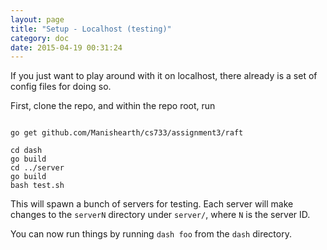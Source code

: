 ```yaml
---
layout: page
title: "Setup - Localhost (testing)"
category: doc
date: 2015-04-19 00:31:24
---
```



If you just want to play around with it on localhost, there already is a set of config files for doing so.

First, clone the repo, and within the repo root, run


```

go get github.com/Manishearth/cs733/assignment3/raft

cd dash
go build
cd ../server
go build
bash test.sh
```

This will spawn a bunch of servers for testing. Each server will make changes to the `serverN` directory under `server/`, where `N` is the server ID.

You can now run things by running `dash foo` from the `dash` directory.